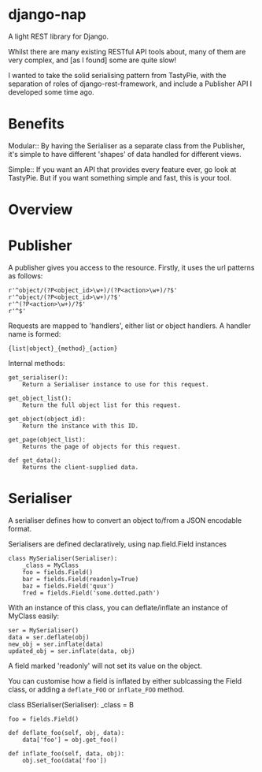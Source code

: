 django-nap
==========

A light REST library for Django.

Whilst there are many existing RESTful API tools about, many of them are very complex, and [as I found] some are quite slow!

I wanted to take the solid serialising pattern from TastyPie, with the separation of roles of django-rest-framework, and include a Publisher API I developed some time ago.

Benefits
========

Modular::
    By having the Serialiser as a separate class from the Publisher, it's simple to have different 'shapes' of data handled for different views.

Simple::
    If you want an API that provides every feature ever, go look at TastyPie.  But if you want something simple and fast, this is your tool.

Overview
========

Publisher
=========

A publisher gives you access to the resource.  Firstly, it uses the url patterns as follows:

    r'^object/(?P<object_id>\w+)/(?P<action>\w+)/?$'
    r'^object/(?P<object_id>\w+)/?$'
    r'^(?P<action>\w+)/?$'
    r'^$'

Requests are mapped to 'handlers', either list or object handlers.  A handler name is formed:

    {list|object}_{method}_{action}


Internal methods:

    get_serialiser():
        Return a Serialiser instance to use for this request.

    get_object_list():
        Return the full object list for this request.

    get_object(object_id):
        Return the instance with this ID.

    get_page(object_list):
        Returns the page of objects for this request.

    def get_data():
        Returns the client-supplied data.

Serialiser
==========

A serialiser defines how to convert an object to/from a JSON encodable format.

Serialisers are defined declaratively, using nap.field.Field instances

    class MySerialiser(Serialiser):
        _class = MyClass
        foo = fields.Field()
        bar = fields.Field(readonly=True)
        baz = fields.Field('quux')
        fred = fields.Field('some.dotted.path')

With an instance of this class, you can deflate/inflate an instance of MyClass easily:

    ser = MySerialiser()
    data = ser.deflate(obj)
    new_obj = ser.inflate(data)
    updated_obj = ser.inflate(data, obj)

A field marked 'readonly' will not set its value on the object.

You can customise how a field is inflated by either sublcassing the Field class, or adding a ``deflate_FOO`` or ``inflate_FOO`` method.

class BSerialiser(Serialiser):
    _class = B

    foo = fields.Field()

    def deflate_foo(self, obj, data):
        data['foo'] = obj.get_foo()

    def inflate_foo(self, data, obj):
        obj.set_foo(data['foo'])

